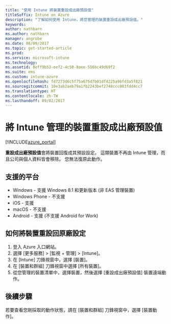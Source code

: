 ```yaml
---
title: "使用 Intune 將裝置重設成出廠預設值"
titleSuffix: Intune on Azure
description: "了解如何使用 Intune，將您管理的裝置重設成出廠預設值。"
keywords: 
author: nathbarn
ms.author: nathbarn
manager: angrobe
ms.date: 08/09/2017
ms.topic: get-started-article
ms.prod: 
ms.service: microsoft-intune
ms.technology: 
ms.assetid: 8eff9b53-eef2-4c50-8aee-556bc49d69f2
ms.suite: ems
ms.custom: intune-azure
ms.openlocfilehash: fd7273d6c5f75a675d7b01df4225a96fd3a5f821
ms.sourcegitcommit: 10e3ab2aeb79a1fb2243bef2748ccc003fdd4cc7
ms.translationtype: HT
ms.contentlocale: zh-TW
ms.lasthandoff: 09/02/2017
---
```

# <a name="reset-intune-managed-devices-to-factory-settings"></a>將 Intune 管理的裝置重設成出廠預設值


[!INCLUDE[azure_portal](./includes/azure_portal.md)]

**重設成出廠預設值**會將裝置回復成其預設設定。 這類裝置不再由 Intune 管理，而且公司與個人資料皆會移除。 您無法復原此動作。

## <a name="supported-platforms"></a>支援的平台

- Windows - 支援 Windows 8.1 和更新版本 (非 EAS 管理裝置)
- Windows Phone - 不支援
- iOS - 支援
- macOS - 不支援
- Android - 支援 (不支援 Android for Work)

## <a name="how-to-reset-a-device-to-factory-settings"></a>如何將裝置重設回原廠設定

1. 登入 Azure 入口網站。
2. 選擇 [更多服務]  >  [監視 + 管理]  >  [Intune]。
3. 在 [Intune] 刀鋒視窗中，選擇 [裝置]。
4. 在 [裝置和群組] 刀鋒視窗中選擇 [所有裝置]。
5. 從您管理的裝置清單中，選擇裝置，然後選擇 [重設成出廠預設值] 裝置遠端動作。

## <a name="next-steps"></a>後續步驟

若要查看您剛採取的動作狀態，請在 [裝置和群組] 刀鋒視窗中，選擇 [裝置動作]。
